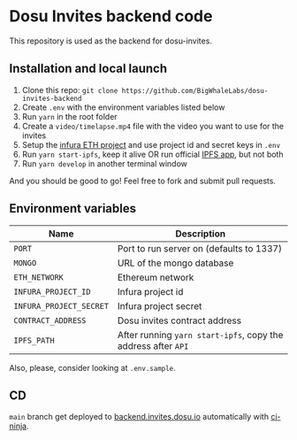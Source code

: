# Dosu Invites backend code

This repository is used as the backend for dosu-invites.

## Installation and local launch

1. Clone this repo: `git clone https://github.com/BigWhaleLabs/dosu-invites-backend`
2. Create `.env` with the environment variables listed below
3. Run `yarn` in the root folder
4. Create a `video/timelapse.mp4` file with the video you want to use for the invites
5. Setup the [infura ETH project][infuraproject] and use project id and secret keys in `.env`
6. Run `yarn start-ipfs`, keep it alive OR run official [IPFS app](https://docs.ipfs.io/install/ipfs-desktop/), but not both
7. Run `yarn develop` in another terminal window

And you should be good to go! Feel free to fork and submit pull requests.

## Environment variables

| Name                    | Description                                                   |
| ----------------------- | ------------------------------------------------------------- |
| `PORT`                  | Port to run server on (defaults to 1337)                      |
| `MONGO`                 | URL of the mongo database                                     |
| `ETH_NETWORK`           | Ethereum network                                              |
| `INFURA_PROJECT_ID`     | Infura project id                                             |
| `INFURA_PROJECT_SECRET` | Infura project secret                                         |
| `CONTRACT_ADDRESS`      | Dosu invites contract address                                 |
| `IPFS_PATH`             | After running `yarn start-ipfs`, copy the address after `API` |

Also, please, consider looking at `.env.sample`.

## CD

`main` branch get deployed to [backend.invites.dosu.io](https://backend.invites.dosu.io) automatically with [ci-ninja](https://github.com/backmeupplz/ci-ninja).

[infuraproject]: https://infura.io/dashboard
